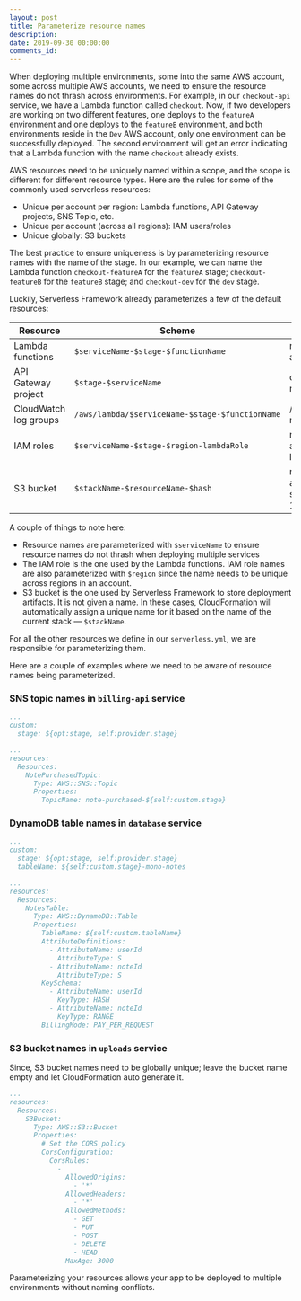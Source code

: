 ```yaml
---
layout: post
title: Parameterize resource names
description: 
date: 2019-09-30 00:00:00
comments_id: 
---
```


When deploying multiple environments, some into the same AWS account, some across multiple AWS accounts, we need to ensure the resource names do not thrash across environments. For example, in our `checkout-api` service, we have a Lambda function called `checkout`. Now, if two developers are working on two different features, one deploys to the `featureA` environment and one deploys to the `featureB` environment, and both environments reside in the `Dev` AWS account, only one environment can be successfully deployed. The second environment will get an error indicating that a Lambda function with the name `checkout` already exists.

AWS resources need to be uniquely named within a scope, and the scope is different for different resource types. Here are the rules for some of the commonly used serverless resources:

- Unique per account per region: Lambda functions, API Gateway projects, SNS Topic, etc.
- Unique per account (across all regions): IAM users/roles
- Unique globally: S3 buckets

The best practice to ensure uniqueness is by parameterizing resource names with the name of the stage. In our example, we can name the Lambda function `checkout-featureA` for the `featureA` stage; `checkout-featureB` for the `featureB` stage; and `checkout-dev` for the `dev` stage.

Luckily, Serverless Framework already parameterizes a few of the default resources:

| Resource | Scheme | Example |
|-----------|-----------|----------|
| Lambda functions | `$serviceName-$stage-$functionName` | notes-app-mono-notes-api-dev-get |
| API Gateway project | `$stage-$serviceName` | dev-notes-app-mono-notes-api |
| CloudWatch log groups | `/aws/lambda/$serviceName-$stage-$functionName` | /aws/lambda/notes-app-mono-notes-api-dev-get |
| IAM roles | `$serviceName-$stage-$region-lambdaRole` | notes-app-mono-notes-api-dev-us-east-1-lambdaRole |
| S3 bucket | `$stackName-$resourceName-$hash` | notes-app-mono-notes-api-serverlessdeploymentbuck-19fhidl3prw0m |

A couple of things to note here:

- Resource names are parameterized with `$serviceName` to ensure resource names do not thrash when deploying multiple services
- The IAM role is the one used by the Lambda functions. IAM role names are also parameterized with `$region` since the name needs to be unique across regions in an account.
- S3 bucket is the one used by Serverless Framework to store deployment artifacts. It is not given a name. In these cases, CloudFormation will automatically assign a unique name for it based on the name of the current stack — `$stackName`.

For all the other resources we define in our `serverless.yml`, we are responsible for parameterizing them.

Here are a couple of examples where we need to be aware of resource names being parameterized.

### SNS topic names in `billing-api` service

``` yml
...
custom:
  stage: ${opt:stage, self:provider.stage}

...
resources:
  Resources:
    NotePurchasedTopic:
      Type: AWS::SNS::Topic
      Properties:
        TopicName: note-purchased-${self:custom.stage}
```

### DynamoDB table names in `database` service

``` yml
...
custom:
  stage: ${opt:stage, self:provider.stage}
  tableName: ${self:custom.stage}-mono-notes

...
resources:
  Resources:
    NotesTable:
      Type: AWS::DynamoDB::Table
      Properties:
        TableName: ${self:custom.tableName}
        AttributeDefinitions:
          - AttributeName: userId
            AttributeType: S
          - AttributeName: noteId
            AttributeType: S
        KeySchema:
          - AttributeName: userId
            KeyType: HASH
          - AttributeName: noteId
            KeyType: RANGE
        BillingMode: PAY_PER_REQUEST
```

### S3 bucket names in `uploads` service

Since, S3 bucket names need to be globally unique; leave the bucket name empty and let CloudFormation auto generate it.

``` yml
...
resources:
  Resources:
    S3Bucket:
      Type: AWS::S3::Bucket
      Properties:
        # Set the CORS policy
        CorsConfiguration:
          CorsRules:
            -
              AllowedOrigins:
                - '*'
              AllowedHeaders:
                - '*'
              AllowedMethods:
                - GET
                - PUT
                - POST
                - DELETE
                - HEAD
              MaxAge: 3000
```

Parameterizing your resources allows your app to be deployed to multiple environments without naming conflicts.
